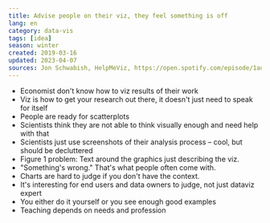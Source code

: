```yaml
---
title: Advise people on their viz, they feel something is off
lang: en
category: data-vis
tags: [idea]
season: winter
created: 2019-03-16
updated: 2023-04-07
sources: Jon Schwabish, HelpMeViz, https://open.spotify.com/episode/1adMYzMQUyqPb0NnkoJFVi?si=hdzETKEoQSeui9viihttEw
---
```


- Economist don't know how to viz results of their work
- Viz is how to get your research out there, it doesn't just need to speak for itself
- People are ready for scatterplots
- Scientists think they are not able to think visually enough and need help with that
- Scientists just use screenshots of their analysis process – cool, but should be decluttered
- Figure 1 problem: Text around the graphics just describing the viz.
- "Something's wrong." That's what people often come with.
- Charts are hard to judge if you don't have the context.
- It's interesting for end users and data owners to judge, not just dataviz expert
- You either do it yourself or you see enough good examples
- Teaching depends on needs and profession